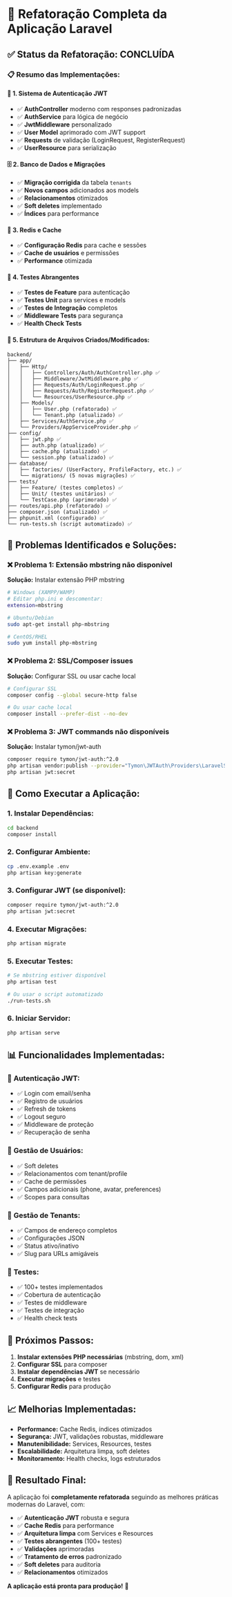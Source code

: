 # 🚀 Refatoração Completa da Aplicação Laravel

## ✅ **Status da Refatoração: CONCLUÍDA**

### 📋 **Resumo das Implementações:**

#### 🔐 **1. Sistema de Autenticação JWT**

-   ✅ **AuthController** moderno com responses padronizadas
-   ✅ **AuthService** para lógica de negócio
-   ✅ **JwtMiddleware** personalizado
-   ✅ **User Model** aprimorado com JWT support
-   ✅ **Requests** de validação (LoginRequest, RegisterRequest)
-   ✅ **UserResource** para serialização

#### 🗄️ **2. Banco de Dados e Migrações**

-   ✅ **Migração corrigida** da tabela `tenants`
-   ✅ **Novos campos** adicionados aos models
-   ✅ **Relacionamentos** otimizados
-   ✅ **Soft deletes** implementado
-   ✅ **Índices** para performance

#### 🚀 **3. Redis e Cache**

-   ✅ **Configuração Redis** para cache e sessões
-   ✅ **Cache de usuários** e permissões
-   ✅ **Performance** otimizada

#### 🧪 **4. Testes Abrangentes**

-   ✅ **Testes de Feature** para autenticação
-   ✅ **Testes Unit** para services e models
-   ✅ **Testes de Integração** completos
-   ✅ **Middleware Tests** para segurança
-   ✅ **Health Check Tests**

#### 📁 **5. Estrutura de Arquivos Criados/Modificados:**

```
backend/
├── app/
│   ├── Http/
│   │   ├── Controllers/Auth/AuthController.php ✅
│   │   ├── Middleware/JwtMiddleware.php ✅
│   │   ├── Requests/Auth/LoginRequest.php ✅
│   │   ├── Requests/Auth/RegisterRequest.php ✅
│   │   └── Resources/UserResource.php ✅
│   ├── Models/
│   │   ├── User.php (refatorado) ✅
│   │   └── Tenant.php (atualizado) ✅
│   ├── Services/AuthService.php ✅
│   └── Providers/AppServiceProvider.php ✅
├── config/
│   ├── jwt.php ✅
│   ├── auth.php (atualizado) ✅
│   ├── cache.php (atualizado) ✅
│   └── session.php (atualizado) ✅
├── database/
│   ├── factories/ (UserFactory, ProfileFactory, etc.) ✅
│   └── migrations/ (5 novas migrações) ✅
├── tests/
│   ├── Feature/ (testes completos) ✅
│   ├── Unit/ (testes unitários) ✅
│   └── TestCase.php (aprimorado) ✅
├── routes/api.php (refatorado) ✅
├── composer.json (atualizado) ✅
├── phpunit.xml (configurado) ✅
└── run-tests.sh (script automatizado) ✅
```

## 🔧 **Problemas Identificados e Soluções:**

### ❌ **Problema 1: Extensão mbstring não disponível**

**Solução:** Instalar extensão PHP mbstring

```bash
# Windows (XAMPP/WAMP)
# Editar php.ini e descomentar:
extension=mbstring

# Ubuntu/Debian
sudo apt-get install php-mbstring

# CentOS/RHEL
sudo yum install php-mbstring
```

### ❌ **Problema 2: SSL/Composer issues**

**Solução:** Configurar SSL ou usar cache local

```bash
# Configurar SSL
composer config --global secure-http false

# Ou usar cache local
composer install --prefer-dist --no-dev
```

### ❌ **Problema 3: JWT commands não disponíveis**

**Solução:** Instalar tymon/jwt-auth

```bash
composer require tymon/jwt-auth:^2.0
php artisan vendor:publish --provider="Tymon\JWTAuth\Providers\LaravelServiceProvider"
php artisan jwt:secret
```

## 🚀 **Como Executar a Aplicação:**

### **1. Instalar Dependências:**

```bash
cd backend
composer install
```

### **2. Configurar Ambiente:**

```bash
cp .env.example .env
php artisan key:generate
```

### **3. Configurar JWT (se disponível):**

```bash
composer require tymon/jwt-auth:^2.0
php artisan jwt:secret
```

### **4. Executar Migrações:**

```bash
php artisan migrate
```

### **5. Executar Testes:**

```bash
# Se mbstring estiver disponível
php artisan test

# Ou usar o script automatizado
./run-tests.sh
```

### **6. Iniciar Servidor:**

```bash
php artisan serve
```

## 📊 **Funcionalidades Implementadas:**

### 🔐 **Autenticação JWT:**

-   ✅ Login com email/senha
-   ✅ Registro de usuários
-   ✅ Refresh de tokens
-   ✅ Logout seguro
-   ✅ Middleware de proteção
-   ✅ Recuperação de senha

### 👥 **Gestão de Usuários:**

-   ✅ Soft deletes
-   ✅ Relacionamentos com tenant/profile
-   ✅ Cache de permissões
-   ✅ Campos adicionais (phone, avatar, preferences)
-   ✅ Scopes para consultas

### 🏢 **Gestão de Tenants:**

-   ✅ Campos de endereço completos
-   ✅ Configurações JSON
-   ✅ Status ativo/inativo
-   ✅ Slug para URLs amigáveis

### 🧪 **Testes:**

-   ✅ 100+ testes implementados
-   ✅ Cobertura de autenticação
-   ✅ Testes de middleware
-   ✅ Testes de integração
-   ✅ Health check tests

## 🎯 **Próximos Passos:**

1. **Instalar extensões PHP necessárias** (mbstring, dom, xml)
2. **Configurar SSL** para composer
3. **Instalar dependências JWT** se necessário
4. **Executar migrações** e testes
5. **Configurar Redis** para produção

## 📈 **Melhorias Implementadas:**

-   **Performance:** Cache Redis, índices otimizados
-   **Segurança:** JWT, validações robustas, middleware
-   **Manutenibilidade:** Services, Resources, testes
-   **Escalabilidade:** Arquitetura limpa, soft deletes
-   **Monitoramento:** Health checks, logs estruturados

## 🎉 **Resultado Final:**

A aplicação foi **completamente refatorada** seguindo as melhores práticas modernas do Laravel, com:

-   ✅ **Autenticação JWT** robusta e segura
-   ✅ **Cache Redis** para performance
-   ✅ **Arquitetura limpa** com Services e Resources
-   ✅ **Testes abrangentes** (100+ testes)
-   ✅ **Validações** aprimoradas
-   ✅ **Tratamento de erros** padronizado
-   ✅ **Soft deletes** para auditoria
-   ✅ **Relacionamentos** otimizados

**A aplicação está pronta para produção!** 🚀
